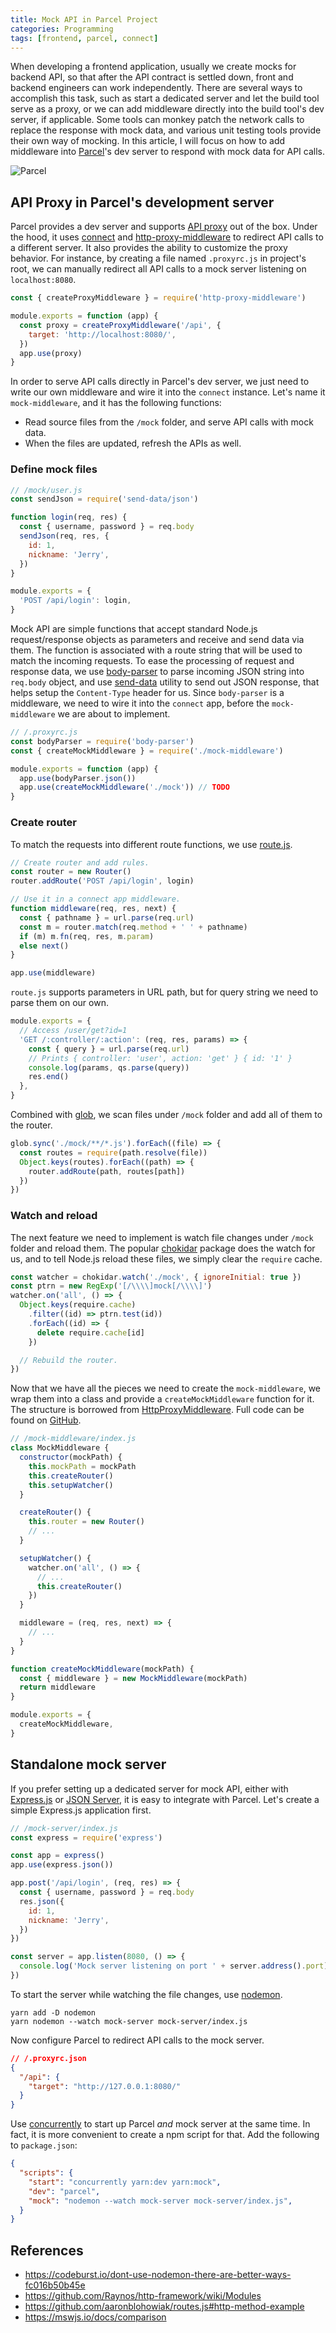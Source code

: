 ```yaml
---
title: Mock API in Parcel Project
categories: Programming
tags: [frontend, parcel, connect]
---
```


When developing a frontend application, usually we create mocks for backend API, so that after the API contract is settled down, front and backend engineers can work independently. There are several ways to accomplish this task, such as start a dedicated server and let the build tool serve as a proxy, or we can add middleware directly into the build tool's dev server, if applicable. Some tools can monkey patch the network calls to replace the response with mock data, and various unit testing tools provide their own way of mocking. In this article, I will focus on how to add middleware into [Parcel][1]'s dev server to respond with mock data for API calls.

![Parcel](images/parcel.png)

## API Proxy in Parcel's development server

Parcel provides a dev server and supports [API proxy][2] out of the box. Under the hood, it uses [connect][3] and [http-proxy-middleware][4] to redirect API calls to a different server. It also provides the ability to customize the proxy behavior. For instance, by creating a file named `.proxyrc.js` in project's root, we can manually redirect all API calls to a mock server listening on `localhost:8080`.

```js
const { createProxyMiddleware } = require('http-proxy-middleware')

module.exports = function (app) {
  const proxy = createProxyMiddleware('/api', {
    target: 'http://localhost:8080/',
  })
  app.use(proxy)
}
```

In order to serve API calls directly in Parcel's dev server, we just need to write our own middleware and wire it into the `connect` instance. Let's name it `mock-middleware`, and it has the following functions:

* Read source files from the `/mock` folder, and serve API calls with mock data.
* When the files are updated, refresh the APIs as well.

<!-- more -->

### Define mock files

```js
// /mock/user.js
const sendJson = require('send-data/json')

function login(req, res) {
  const { username, password } = req.body
  sendJson(req, res, {
    id: 1,
    nickname: 'Jerry',
  })
}

module.exports = {
  'POST /api/login': login,
}
```

Mock API are simple functions that accept standard Node.js request/response objects as parameters and receive and send data via them. The function is associated with a route string that will be used to match the incoming requests. To ease the processing of request and response data, we use [body-parser][5] to parse incoming JSON string into `req.body` object, and use [send-data][6] utility to send out JSON response, that helps setup the `Content-Type` header for us. Since `body-parser` is a middleware, we need to wire it into the `connect` app, before the `mock-middleware` we are about to implement.

```js
// /.proxyrc.js
const bodyParser = require('body-parser')
const { createMockMiddleware } = require('./mock-middleware')

module.exports = function (app) {
  app.use(bodyParser.json())
  app.use(createMockMiddleware('./mock')) // TODO
}
```

### Create router

To match the requests into different route functions, we use [route.js][7].

```js
// Create router and add rules.
const router = new Router()
router.addRoute('POST /api/login', login)

// Use it in a connect app middleware.
function middleware(req, res, next) {
  const { pathname } = url.parse(req.url)
  const m = router.match(req.method + ' ' + pathname)
  if (m) m.fn(req, res, m.param)
  else next()
}

app.use(middleware)
```

`route.js` supports parameters in URL path, but for query string we need to parse them on our own.

```js
module.exports = {
  // Access /user/get?id=1
  'GET /:controller/:action': (req, res, params) => {
    const { query } = url.parse(req.url)
    // Prints { controller: 'user', action: 'get' } { id: '1' }
    console.log(params, qs.parse(query))
    res.end()
  },
}
```

Combined with [glob][8], we scan files under `/mock` folder and add all of them to the router.

```js
glob.sync('./mock/**/*.js').forEach((file) => {
  const routes = require(path.resolve(file))
  Object.keys(routes).forEach((path) => {
    router.addRoute(path, routes[path])
  })
})
```

### Watch and reload

The next feature we need to implement is watch file changes under `/mock` folder and reload them. The popular [chokidar][9] package does the watch for us, and to tell Node.js reload these files, we simply clear the `require` cache.

```js
const watcher = chokidar.watch('./mock', { ignoreInitial: true })
const ptrn = new RegExp('[/\\\\]mock[/\\\\]')
watcher.on('all', () => {
  Object.keys(require.cache)
    .filter((id) => ptrn.test(id))
    .forEach((id) => {
      delete require.cache[id]
    })

  // Rebuild the router.
})
```

Now that we have all the pieces we need to create the `mock-middleware`, we wrap them into a class and provide a `createMockMiddleware` function for it. The structure is borrowed from [HttpProxyMiddleware][10]. Full code can be found on [GitHub][11].

```js
// /mock-middleware/index.js
class MockMiddleware {
  constructor(mockPath) {
    this.mockPath = mockPath
    this.createRouter()
    this.setupWatcher()
  }

  createRouter() {
    this.router = new Router()
    // ...
  }

  setupWatcher() {
    watcher.on('all', () => {
      // ...
      this.createRouter()
    })
  }

  middleware = (req, res, next) => {
    // ...
  }
}

function createMockMiddleware(mockPath) {
  const { middleware } = new MockMiddleware(mockPath)
  return middleware
}

module.exports = {
  createMockMiddleware,
}
```

## Standalone mock server

If you prefer setting up a dedicated server for mock API, either with [Express.js][12] or [JSON Server][13], it is easy to integrate with Parcel. Let's create a simple Express.js application first.

```js
// /mock-server/index.js
const express = require('express')

const app = express()
app.use(express.json())

app.post('/api/login', (req, res) => {
  const { username, password } = req.body
  res.json({
    id: 1,
    nickname: 'Jerry',
  })
})

const server = app.listen(8080, () => {
  console.log('Mock server listening on port ' + server.address().port)
})
```

To start the server while watching the file changes, use [nodemon][14].

```
yarn add -D nodemon
yarn nodemon --watch mock-server mock-server/index.js
```

Now configure Parcel to redirect API calls to the mock server.

```json
// /.proxyrc.json
{
  "/api": {
    "target": "http://127.0.0.1:8080/"
  }
}
```

Use [concurrently][15] to start up Parcel *and* mock server at the same time. In fact, it is more convenient to create a npm script for that. Add the following to `package.json`:

```json
{
  "scripts": {
    "start": "concurrently yarn:dev yarn:mock",
    "dev": "parcel",
    "mock": "nodemon --watch mock-server mock-server/index.js",
  }
}
```

## References

* https://codeburst.io/dont-use-nodemon-there-are-better-ways-fc016b50b45e
* https://github.com/Raynos/http-framework/wiki/Modules
* https://github.com/aaronblohowiak/routes.js#http-method-example
* https://mswjs.io/docs/comparison


[1]: https://parceljs.org/
[2]: https://parceljs.org/features/development/#api-proxy
[3]: https://github.com/senchalabs/connect
[4]: https://github.com/chimurai/http-proxy-middleware
[5]: https://github.com/expressjs/body-parser
[6]: https://github.com/Raynos/send-data
[7]: https://github.com/aaronblohowiak/routes.js
[8]: https://github.com/isaacs/node-glob
[9]: https://github.com/paulmillr/chokidar
[10]: https://github.com/chimurai/http-proxy-middleware/blob/v2.0.6/src/http-proxy-middleware.ts#L11
[11]: https://github.com/jizhang/blog-demo/tree/master/parcel-mock
[12]: https://github.com/expressjs/express
[13]: https://github.com/typicode/json-server
[14]: https://github.com/remy/nodemon
[15]: https://github.com/open-cli-tools/concurrently
